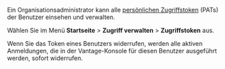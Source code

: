Ein Organisationsadministrator kann alle [persönlichen Zugriffstoken](syi1695940519543.md) (PATs) der Benutzer einsehen und verwalten.

Wählen Sie im Menü **Startseite** \> **Zugriff verwalten** \> **Zugriffstoken** aus.

Wenn Sie das Token eines Benutzers widerrufen, werden alle aktiven Anmeldungen, die in der Vantage-Konsole für diesen Benutzer ausgeführt werden, sofort widerrufen.
